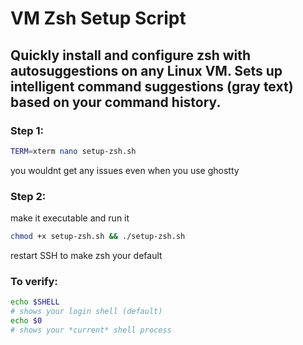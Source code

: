 # VM Zsh Setup Script

## Quickly install and configure zsh with autosuggestions on any Linux VM. Sets up intelligent command suggestions (gray text) based on your command history.

### Step 1:

```bash
TERM=xterm nano setup-zsh.sh
```

you wouldnt get any issues even when you use ghostty

### Step 2:

make it executable and run it

```bash
chmod +x setup-zsh.sh && ./setup-zsh.sh
```

restart SSH to make zsh your default

### To verify:

```bash
echo $SHELL
# shows your login shell (default)
echo $0
# shows your *current* shell process
```
